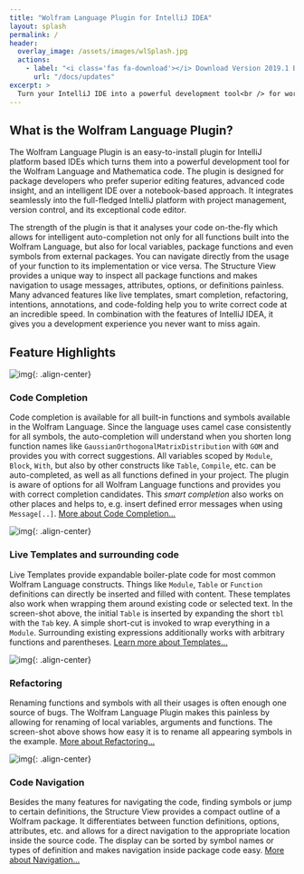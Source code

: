 ```yaml
---
title: "Wolfram Language Plugin for IntelliJ IDEA"
layout: splash
permalink: /
header:
  overlay_image: /assets/images/wlSplash.jpg
  actions:
    - label: "<i class='fas fa-download'></i> Download Version 2019.1 Beta"
      url: "/docs/updates"
excerpt: >
  Turn your IntelliJ IDE into a powerful development tool<br /> for working with Wolfram Language packages.<br />
---
```


## What is the Wolfram Language Plugin?

The Wolfram Language Plugin is an easy-to-install plugin for IntelliJ platform based IDEs which turns them into a powerful development tool for the Wolfram Language and Mathematica code.
The plugin is designed for package developers who prefer superior editing features, advanced code insight, and an intelligent IDE over a notebook-based approach.
It integrates seamlessly into the full-fledged IntelliJ platform with project management, version control, and its exceptional code editor.

The strength of the plugin is that it analyses your code on-the-fly which allows for intelligent auto-completion not only for
all functions built into the Wolfram Language, but also for local variables, package functions and even symbols from external packages.
You can navigate directly from the usage of your function to its implementation or vice versa.
The Structure View provides a unique way to inspect all package functions and makes navigation to usage messages, attributes, options,
or definitions painless.
Many advanced features like live templates, smart completion, refactoring, intentions, annotations, and code-folding help you to write correct code at an incredible speed.
In combination with the features of IntelliJ IDEA, it gives you a development experience you never want to miss again.

## Feature Highlights


![img](assets/images/Completion.png){: .align-center}

### Code Completion

Code completion is available for all built-in functions and symbols available in the Wolfram Language.
Since the language uses camel case consistently for all symbols, the auto-completion will understand when you shorten
long function names like `GaussianOrthogonalMatrixDistribution` with `GOM` and provides you with correct suggestions.
All variables scoped by `Module`, `Block`, `With`, but also by other constructs like `Table`, `Compile`, etc. can be auto-completed,
as well as all functions defined in your project.
The plugin is aware of options for all Wolfram Language functions and provides you with correct completion candidates.
This _smart completion_ also works on other places and helps to, e.g. insert defined error messages when using `Message[..]`.
[More about Code Completion...](#link)


![img](assets/images/LiveTemplates.png){: .align-center}

### Live Templates and surrounding code

Live Templates provide expandable boiler-plate code for most common Wolfram Language constructs. Things like `Module`,
`Table` or `Function` definitions can directly be inserted and filled with content.
These templates also work when wrapping them around existing code or selected text.
In the screen-shot above, the initial `Table` is inserted by expanding the short `tbl` with the `Tab` key.
A simple short-cut is invoked to wrap everything in a `Module`.
Surrounding existing expressions additionally works with arbitrary functions and parentheses. [Learn more about Templates...](#link)


![img](assets/images/Rename.png){: .align-center}

### Refactoring

Renaming functions and symbols with all their usages is often enough one source of bugs.
The Wolfram Language Plugin makes this painless by allowing for renaming of local variables, arguments and 
functions.
The screen-shot above shows how easy it is to rename all appearing symbols in the example.
[More about Refactoring...](#link)

![img](assets/images/StructureView.png){: .align-center}

### Code Navigation

Besides the many features for navigating the code, finding symbols or jump to certain definitions, the Structure View
provides a compact outline of a Wolfram package.
It differentiates between function definitions, options, attributes, etc. and allows for a direct navigation to the
appropriate location inside the source code.
The display can be sorted by symbol names or types of definition and makes navigation inside package code easy.
[More about Navigation...](#link)
